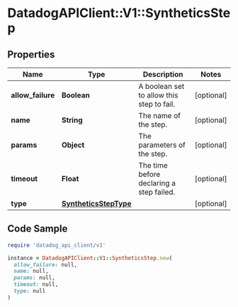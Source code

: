 # DatadogAPIClient::V1::SyntheticsStep

## Properties

| Name | Type | Description | Notes |
| ---- | ---- | ----------- | ----- |
| **allow_failure** | **Boolean** | A boolean set to allow this step to fail. | [optional] |
| **name** | **String** | The name of the step. | [optional] |
| **params** | **Object** | The parameters of the step. | [optional] |
| **timeout** | **Float** | The time before declaring a step failed. | [optional] |
| **type** | [**SyntheticsStepType**](SyntheticsStepType.md) |  | [optional] |

## Code Sample

```ruby
require 'datadog_api_client/v1'

instance = DatadogAPIClient::V1::SyntheticsStep.new(
  allow_failure: null,
  name: null,
  params: null,
  timeout: null,
  type: null
)
```

